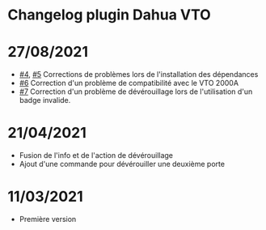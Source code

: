 # Changelog plugin Dahua VTO

# 27/08/2021

- [#4](https://github.com/Paul-DS/jeedom-plugin-dahuavto/issues/4), [#5](https://github.com/Paul-DS/jeedom-plugin-dahuavto/issues/5) Corrections de problèmes lors de l'installation des dépendances
- [#6](https://github.com/Paul-DS/jeedom-plugin-dahuavto/issues/6) Correction d'un problème de compatibilité avec le VTO 2000A
- [#7](https://github.com/Paul-DS/jeedom-plugin-dahuavto/issues/7) Correction d'un problème de dévérouillage lors de l'utilisation d'un badge invalide.

# 21/04/2021

- Fusion de l'info et de l'action de dévérouillage
- Ajout d'une commande pour dévérouiller une deuxième porte

# 11/03/2021

- Première version